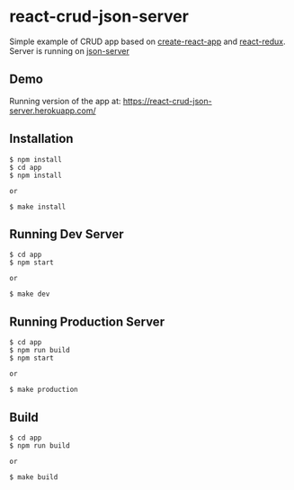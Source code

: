 # react-crud-json-server

Simple example of CRUD app based on  [create-react-app](https://github.com/facebook/create-react-app) and [react-redux](https://github.com/reduxjs/react-redux).
Server is running on [json-server](https://github.com/typicode/json-server/tree/d1f9940025d6f70e62b479aea2dca3cb092f0c20) 

## Demo

Running version of the app at: https://react-crud-json-server.herokuapp.com/

## Installation
```
$ npm install
$ cd app 
$ npm install

or

$ make install 
```
## Running Dev Server
```
$ cd app
$ npm start

or

$ make dev 
```
## Running Production Server
```
$ cd app 
$ npm run build
$ npm start

or

$ make production
```
## Build
```
$ cd app 
$ npm run build

or

$ make build
```

